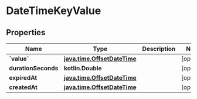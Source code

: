 
# DateTimeKeyValue

## Properties
Name | Type | Description | Notes
------------ | ------------- | ------------- | -------------
**&#x60;value&#x60;** | [**java.time.OffsetDateTime**](java.time.OffsetDateTime.md) |  |  [optional]
**durationSeconds** | **kotlin.Double** |  |  [optional]
**expiredAt** | [**java.time.OffsetDateTime**](java.time.OffsetDateTime.md) |  |  [optional]
**createdAt** | [**java.time.OffsetDateTime**](java.time.OffsetDateTime.md) |  |  [optional]



